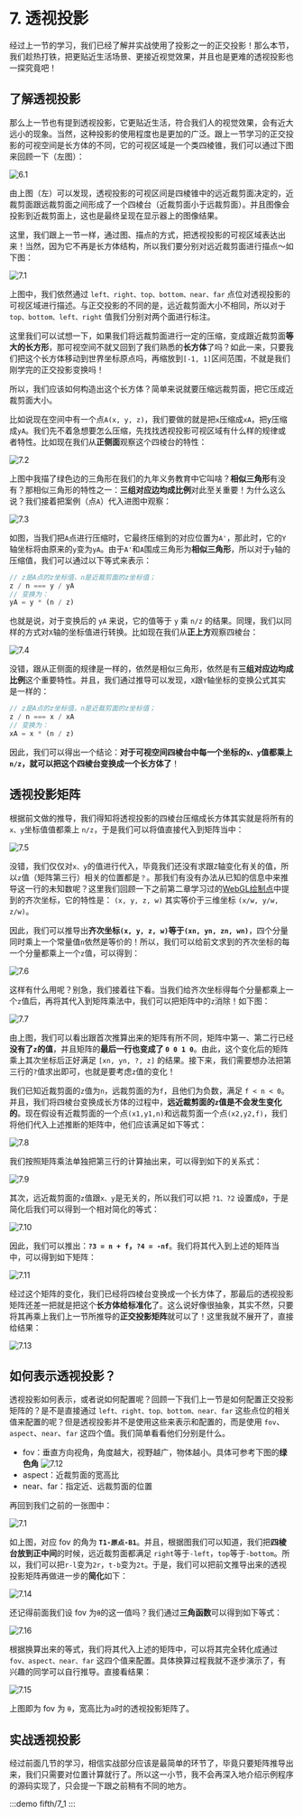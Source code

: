 # 7. 透视投影

经过上一节的学习，我们已经了解并实战使用了投影之一的正交投影！那么本节，我们趁热打铁，把更贴近生活场景、更接近视觉效果，并且也是更难的透视投影也一探究竟吧！

## 了解透视投影

那么上一节也有提到透视投影，它更贴近生活，符合我们人的视觉效果，会有近大远小的现象。当然，这种投影的使用程度也是更加的广泛。跟上一节学习的正交投影的可视空间是长方体的不同，它的可视区域是一个类四棱锥，我们可以通过下图来回顾一下（左图）：

![6.1](../../public/images/fifth/6.1.png)

由上图（左）可以发现，透视投影的可视区间是四棱锥中的远近裁剪面决定的，近裁剪面跟远裁剪面之间形成了一个四棱台（近裁剪面小于远裁剪面）。并且图像会投影到近裁剪面上，这也是最终呈现在显示器上的图像结果。

这里，我们跟上一节一样，通过图、描点的方式，把透视投影的可视区域表达出来！当然，因为它不再是长方体结构，所以我们要分别对远近裁剪面进行描点～如下图：

![7.1](../../public/images/fifth/7.1.png)

上图中，我们依然通过 `left、right、top、bottom、near、far` 点位对透视投影的可视区域进行描述。与正交投影的不同的是，远近裁剪面大小不相同，所以对于 `top、bottom、left、right` 值我们分别对两个面进行标注。

这里我们可以试想一下，如果我们将远裁剪面进行一定的压缩，变成跟近裁剪面**等大的长方形**，那可视空间不就又回到了我们熟悉的**长方体**了吗？如此一来，只要我们把这个长方体移动到世界坐标原点吗，再缩放到`[-1, 1]`区间范围，不就是我们刚学完的正交投影变换吗！

所以，我们应该如何构造出这个长方体？简单来说就要压缩远裁剪面，把它压成近裁剪面大小。

比如说现在空间中有一个点`A(x, y, z)`，我们要做的就是把`x`压缩成`xA`，把y压缩成`yA`。我们先不着急想要怎么压缩，先找找透视投影可视区域有什么样的规律或者特性。比如现在我们从**正侧面**观察这个四棱台的特性：

![7.2](../../public/images/fifth/7.2.png)

上图中我描了绿色边的三角形在我们的九年义务教育中它叫啥？**相似三角形**有没有？那相似三角形的特性之一：**三组对应边均成比例**对此至关重要！为什么这么说？我们接着把案例（点`A`）代入进图中观察：

![7.3](../../public/images/fifth/7.3.png)

如图，当我们把`A`点进行压缩时，它最终压缩到的对应位置为`A'`，那此时，它的`Y`轴坐标将由原来的`y`变为`yA`。由于`A'`和`A`围成三角形为**相似三角形**，所以对于`y`轴的压缩值，我们可以通过以下等式来表示：

```js
// z是A点的z坐标值，n是近裁剪面的z坐标值；
z / n === y / yA
// 变换为：
yA = y * (n / z)
```

也就是说，对于变换后的 `yA` 来说，它的值等于 `y` 乘 `n/z` 的结果。同理，我们以同样的方式对`X`轴的坐标值进行转换。比如现在我们从**正上方**观察四棱台：

![7.4](../../public/images/fifth/7.4.png)

没错，跟从正侧面的规律是一样的，依然是相似三角形，依然是有**三组对应边均成比例**这个重要特性。并且，我们通过推导可以发现，`X`跟`Y`轴坐标的变换公式其实是一样的：

```js
// z是A点的z坐标值，n是近裁剪面的z坐标值；
z / n === x / xA
// 变换为：
xA = x * (n / z)
```

因此，我们可以得出一个结论：**对于可视空间四棱台中每一个坐标的`x、y`值都乘上 `n/z`，就可以把这个四棱台变换成一个长方体了**！

## 透视投影矩阵

根据前文做的推导，我们得知将透视投影的四棱台压缩成长方体其实就是将所有的`x、y`坐标值值都乘上 `n/z`，于是我们可以将值直接代入到矩阵当中：

![7.5](../../public/images/fifth/7.5.png)

没错，我们仅仅对`x、y`的值进行代入，毕竟我们还没有求跟`Z`轴变化有关的值，所以`z`值（矩阵第三行）相关的位置都是`？`。那我们有没有办法从已知的信息中来推导这一行的未知数呢？这里我们回顾一下之前第二章学习过的[WebGL绘制点](/content/二、WebGL基础/2.%20WebGL绘制点.html#编写简单的着色器代码)中提到的齐次坐标，它的特性是： `(x, y, z, w)` 其实等价于三维坐标 `(x/w, y/w, z/w)`。

因此，我们可以推导出**齐次坐标`(x, y, z, w)`等于`(xn, yn, zn, wn)`**，四个分量同时乘上一个常量值`n`依然是等价的！所以，我们可以给前文求到的齐次坐标的每一个分量都乘上一个`z`值，可以得到：

![7.6](../../public/images/fifth/7.6.png)

这样有什么用呢？别急，我们接着往下看。当我们给齐次坐标得每个分量都乘上一个`z`值后，再将其代入到矩阵乘法中，我们可以把矩阵中的`z`消除！如下图：

![7.7](../../public/images/fifth/7.7.png)

由上图，我们可以看出跟首次推算出来的矩阵有所不同，矩阵中第一、第二行已经**没有了`z`的值**，并且矩阵的**最后一行也变成了 `0 0 1 0`**。由此，这个变化后的矩阵乘上其次坐标后正好满足 `[xn, yn, ?, z]` 的结果。接下来，我们需要想办法把第三行的`?`值求出即可，也就是要考虑`z`值的变化！

我们已知近裁剪面的`z`值为`n`，远裁剪面的为`f`，且他们为负数，满足 `f < n < 0`。并且，我们将四棱台变换成长方体的过程中，**远近裁剪面的`z`值是不会发生变化的**。现在假设有近裁剪面的一个点`(x1,y1,n)`和远裁剪面一个点`(x2,y2,f)`，我们将他们代入上述推断的矩阵中，他们应该满足如下等式：

![7.8](../../public/images/fifth/7.8.png)

我们按照矩阵乘法单独把第三行的计算抽出来，可以得到如下的关系式：

![7.9](../../public/images/fifth/7.9.png)

其次，远近裁剪面的`z`值跟`x、y`是无关的，所以我们可以把 `?1、?2` 设置成`0`，于是简化后我们可以得到一个相对简化的等式：

![7.10](../../public/images/fifth/7.10.png)

因此，我们可以推出：**`?3 = n + f`，`?4 = -nf`**。我们将其代入到上述的矩阵当中，可以得到如下矩阵：

![7.11](../../public/images/fifth/7.11.png)

经过这个矩阵的变化，我们已经将四棱台变换成一个长方体了，那最后的透视投影矩阵还差一把就是把这个**长方体给标准化**了。这么说好像很抽象，其实不然，只要将其再乘上我们上一节所推导的**正交投影矩阵**就可以了！这里我就不展开了，直接给结果：

![7.13](../../public/images/fifth/7.13.png)

## 如何表示透视投影？

透视投影如何表示，或者说如何配置呢？回顾一下我们上一节是如何配置正交投影矩阵的？是不是直接通过 `left、right、top、bottom、near、far` 这些点位的相关值来配置的呢？但是透视投影并不是使用这些来表示和配置的，而是使用 `fov`、`aspect`、`near`、`far` 这四个值。我们简单看看他们分别是什么。

- fov：垂直方向视角，角度越大，视野越广，物体越小。具体可参考下图的**绿色角**
![7.12](../../public/images/fifth/7.12.png)
- aspect：近裁剪面的宽高比
- near、far：指定近、远裁剪面的位置

再回到我们之前的一张图中：

![7.1](../../public/images/fifth/7.1.png)

如上图，对应 fov 的角为 **`T1-原点-B1`**。并且，根据图我们可以知道，我们把**四棱台放到正中间**的时候，远近裁剪面都满足 `right`等于`-left`，`top`等于`-bottom`。所以，我们可以把`r-l`变为`2r`，`t-b`变为`2t`。于是，我们可以把前文推导出来的透视投影矩阵再做进一步的**简化**如下：

![7.14](../../public/images/fifth/7.14.png)

还记得前面我们设 fov 为`θ`的这一值吗？我们通过**三角函数**可以得到如下等式：

![7.16](../../public/images/fifth/7.16.png)

根据换算出来的等式，我们将其代入上述的矩阵中，可以将其完全转化成通过 `fov、aspect、near、far` 这四个值来配置。具体换算过程我就不逐步演示了，有兴趣的同学可以自行推导。直接看结果：

![7.15](../../public/images/fifth/7.15.png)

上图即为 fov 为 `θ`，宽高比为`a`时的透视投影矩阵了。

## 实战透视投影

经过前面几节的学习，相信实战部分应该是最简单的环节了，毕竟只要矩阵推导出来，我们只需要对位置计算就行了。所以这一小节，我不会再深入地介绍示例程序的源码实现了，只会提一下跟之前稍有不同的地方。


:::demo
fifth/7_1
:::
